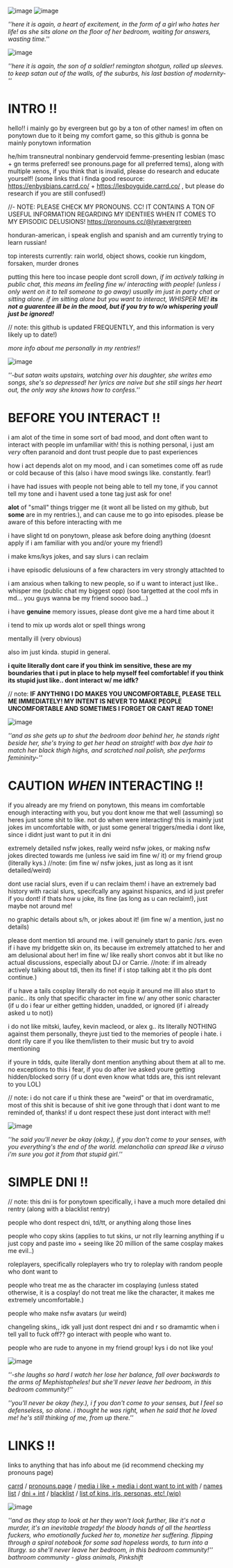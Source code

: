 ![image](https://github.com/user-attachments/assets/a068b101-255c-44a8-b9ec-d35939493f56)
![image](https://github.com/user-attachments/assets/dbf80dd2-f190-4ae4-9eac-442a684fcc1d)

_''here it is again, a heart of excitement, in the form of a girl who hates her life! as she sits alone on the floor of her bedroom, waiting for answers, wasting time.''_

![image](https://github.com/user-attachments/assets/d2093a95-adb2-403c-890e-ce89dcd1e49d)

_''here it is again, the son of a soldier! remington shotgun, rolled up sleeves. to keep satan out of the walls, of the suburbs, his last bastion of modernity-''_

# INTRO !!

hello!! i mainly go by evergreen but go by a ton of other names! im often on ponytown due to it being my comfort game, so this github is gonna be mainly ponytown information

he/him transneutral nonbinary gendervoid femme-presenting lesbian (masc + gn terms preferred! see pronouns.page for all preferred tems), along with multiple xenos, if you think that is invalid, please do research and educate yourself! (some links that i finda good resource: https://enbysbians.carrd.co/ + https://lesboyguide.carrd.co/ , but please do research if you are still confused!)

//- NOTE: PLEASE CHECK MY PRONOUNS. CC! IT CONTAINS A TON OF USEFUL INFORMATION REGARDING MY IDENTIIES WHEN IT COMES TO MY EPISODIC DELUSIONS! https://pronouns.cc/@lyraevergreen

honduran-american, i speak english and spanish and am currently trying to learn russian!

top interests currently: rain world, object shows, cookie run kingdom, forsaken, murder drones

putting this here too incase people dont scroll down, *if im actively talking in public chat, this means im feeling fine w/ interacting with people! (unless i only went on it to tell someone to go away) usually im just in party chat or sitting alone. if im sitting alone but you want to interact, WHISPER ME! **its not a guarentee ill be in the mood, but if you try to w/o whispering youll just be ignored!***

// note: this github is updated FREQUENTLY, and this information is very likely up to date!)

*more info about me personally in my rentries!!*

![image](https://github.com/user-attachments/assets/d2093a95-adb2-403c-890e-ce89dcd1e49d)

_''-but satan waits upstairs, watching over his daughter, she writes emo songs, she's so depressed! her lyrics are naive but she still sings her heart out, thе only way she knows how to confess.''_

# BEFORE YOU INTERACT !!

i am alot of the time in some sort of bad mood, and dont often want to interact with people im unfamiliar with! this is nothing personal, i just am *very* often paranoid and dont trust people due to past experiences

how i act depends alot on my mood, and i can sometimes come off as rude or cold because of this (also i have mood swings like. constantly. fear!)

i have had issues with people not being able to tell my tone, if you cannot tell my tone and i havent used a tone tag just ask for one!

**alot** of "small" things trigger me (it wont all be listed on my github, but **some** are in my rentries.), and can cause me to go into episodes. please be aware of this before interacting with me

i have slight td on ponytown, please ask before doing anything (doesnt apply if i am familiar with you and/or youre my friend!)

i make kms/kys jokes, and say slurs i can reclaim

i have episodic delusiouns of a few characters im very strongly attachted to

i am anxious when talking to new people, so if u want to interact just like.. whisper me (public chat my biggest opp) (soo targetted at the cool mfs in md... you guys wanna be my friend soooo bad...)

i have **genuine** memory issues, please dont give me a hard time about it

i tend to mix up words alot or spell things wrong

mentally ill (very obvious)

also im just kinda. stupid in general.

**i quite literally dont care if you think im sensitive, these are my boundaries that i put in place to help myself feel comfortable! if you think its stupid just like.. dont interact w/ me idfk?**

// note: **IF ANYTHING I DO MAKES YOU UNCOMFORTABLE, PLEASE TELL ME IMMEDIATELY! MY INTENT IS NEVER TO MAKE PEOPLE UNCOMFORTABLE AND SOMETIMES I FORGET OR CANT READ TONE!**

![image](https://github.com/user-attachments/assets/d2093a95-adb2-403c-890e-ce89dcd1e49d)

_''and as she gеts up to shut the bedroom door behind her, he stands right beside her, she's trying to get her head on straight! with box dye hair to match her black thigh highs, and scratched nail polish, she performs femininity-''_

# CAUTION *WHEN* INTERACTING !!

if you already are my friend on ponytown, this means im comfortable enough interacting with you, but you dont know me that well (assuming) so heres just some shit to like. not do when were interacting! this is mainly just jokes im uncomfortable with, or just some general triggers/media i dont like, since i didnt just want to put it in dni

extremely detailed nsfw jokes, really weird nsfw jokes, or making nsfw jokes directed towards me (unless ive said im fine w/ it) or my friend group (literally kys.) //note: (im fine w/ nsfw jokes, just as long as it isnt detailed/weird)

dont use racial slurs, even if u can reclaim them! i have an extremely bad history with racial slurs, specifcally any against hispanics, and id just prefer if you dont! if thats how u joke, its fine (as long as u can reclaim!), just maybe not around me!

no graphic details about s/h, or jokes about it! (im fine w/ a mention, just no details)

please dont mention tdi around me. i will genuinely start to panic /srs. even if i have my bridgette skin on, its because im extremely attatched to her and am delusional about her! im fine w/ like really short convos abt it but like no actual discussions, especially about DJ or Carrie. //note: if im already actively talking about tdi, then its fine! if i stop talking abt it tho pls dont continue.)

if u have a tails cosplay literally do not equip it around me illl also start to panic.. its only that specific character im fine w/ any other sonic character (if u do i fear ur either getting hidden, unadded, or ignored (if i already asked u to not)) 

i do not like mitski, laufey, kevin macleod, or alex g.. its literally NOTHING against them personally, theyre just tied to the memories of people i hate. i dont rlly care if you like them/listen to their music but try to avoid mentioning

if youre in tdds, quite literally dont mention anything about them at all to me. no exceptions to this i fear, if you do after ive asked youre getting hidden/blocked sorry (if u dont even know what tdds are, this isnt relevant to you LOL)

// note: i do not care if u think these are "weird" or that im overdramatic, most of this shit is because of shit ive gone through that i dont want to me reminded of, thanks! if u dont respect these just dont interact with me!!

![image](https://github.com/user-attachments/assets/d2093a95-adb2-403c-890e-ce89dcd1e49d)

_''he said you'll never be okay (okay.), if you don't come to your senses, with you everything's the end of the world. melancholia can spread like a viruso i'm sure you got it from that stupid girl.''_

# SIMPLE DNI !!

// note: this dni is for ponytown specifically, i have a much more detailed dni rentry (along with a blacklist rentry)

people who dont respect dni, td/tt, or anything along those lines

people who copy skins (applies to tut skins, ur not rlly learning anything if u just copy and paste imo + seeing like 20 million of the same cosplay makes me evil..)

roleplayers, specifically roleplayers who try to roleplay with random people who dont want to

people who treat me as the character im cosplaying (unless stated otherwise, it is a cosplay! do not treat me like the character, it makes me extremely uncomfortable.)

people who make nsfw avatars (ur weird)

changeling skins,, idk yall just dont respect dni and r so dramamtic when i tell yall to fuck off?? go interact with people who want to.

people who are rude to anyone in my friend group! kys i do not like you!

![image](https://github.com/user-attachments/assets/d2093a95-adb2-403c-890e-ce89dcd1e49d)

_''-she laughs so hard I watch her lose her balance, fall over backwards to the arms of Mephistopheles! but she'll never leave her bedroom, in this bedroom community!''_

_''you'll never be okay (hey.), i f you don't come to your senses, but I feel so defenseless, so alone. i thought he was right, when he said that he loved me! he's still thinking of me, from up there.''_


# LINKS !!

links to anything that has info about me (id recommend checking my pronouns page)

[carrd](https://lyraevergreen.carrd.co/#) / [pronouns.page](https://en.pronouns.page/@lyraevergreen) / [media i like + media i dont want to int with](https://rentry.co/lyraevergreen) / [names list](https://rentry.co/lyranames) / [dni + int](https://rentry.co/lyracriteria) / [blacklist](https://rentry.co/lyrablacklist) / [list of kins, irls, personas, etc! (wip)](https://pronouns.cc/@lyraevergreen)

![image](https://github.com/user-attachments/assets/d2093a95-adb2-403c-890e-ce89dcd1e49d)

_''and as they stop to look at her they won't look further, like it's not a murder, it's an inevitable tragedy! the bloody hands of all the heartless fuckers, who emotionally fucked her to, monetize her suffering. flipping through a spiral notebook for some sad hopeless words, to turn into a liturgy. so she'll never leave her bedroom, in this bedroom community!'' bathroom community - glass animals, Pinkshift_
